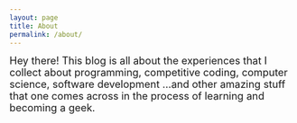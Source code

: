 ```yaml
---
layout: page
title: About
permalink: /about/
---
```


<font size = "4">Hey there! This blog is all about the experiences that I collect about programming, competitive coding, computer science, software development ...and other amazing stuff that one comes across in the process of learning and becoming a geek.</font>